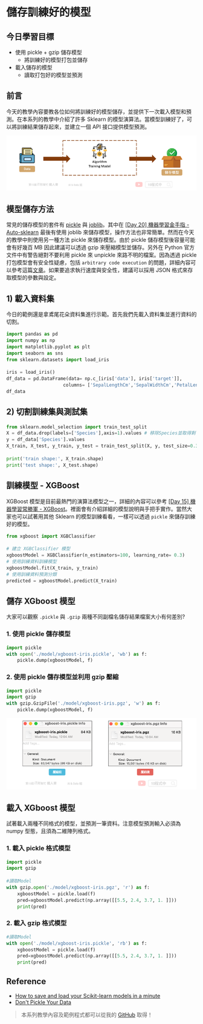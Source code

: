 # 儲存訓練好的模型

## 今日學習目標
- 使用 pickle + gzip 儲存模型
    - 將訓練好的模型打包並儲存
- 載入儲存的模型
    - 讀取打包好的模型並預測

## 前言
今天的教學內容要教各位如何將訓練好的模型儲存，並提供下一次載入模型和預測。在本系列的教學中介紹了許多 Sklearn 的模型演算法。當模型訓練好了，可以將訓練結果儲存起來，並建立一個 API 接口提供模型預測。

![](./image/img28-1.png)

## 模型儲存方法
常見的儲存模型的套件有 [pickle](https://docs.python.org/3/library/pickle.html) 與 [joblib](https://joblib.readthedocs.io/en/latest/)。其中在 [[Day 20] 機器學習金手指 - Auto-sklearn](https://ithelp.ithome.com.tw/articles/10276333) 最後有使用 joblib 來儲存模型，操作方法也非常簡單。然而在今天的教學中則使用另一種方法 pickle 來儲存模型。由於 pickle 儲存模型後容量可能會有好幾百 MB 因此建議可以透過 gzip 來壓縮模型並儲存。另外在 Python 官方文件中有警告絕對不要利用 pickle 來 unpickle 來路不明的檔案。因為透過 pickle 打包模型會有安全性疑慮，包括 `arbitrary code execution` 的問題，詳細內容可以參考這篇[文章](http://www.benfrederickson.com/dont-pickle-your-data/)。如果要追求執行速度與安全性，建議可以採用 JSON 格式來存取模型的參數與設定。


## 1) 載入資料集
今日的範例還是拿鳶尾花朵資料集進行示範。首先我們先載入資料集並進行資料的切割。

```py
import pandas as pd
import numpy as np
import matplotlib.pyplot as plt
import seaborn as sns
from sklearn.datasets import load_iris

iris = load_iris()
df_data = pd.DataFrame(data= np.c_[iris['data'], iris['target']],
                     columns= ['SepalLengthCm','SepalWidthCm','PetalLengthCm','PetalWidthCm','Species'])
df_data
```

## 2) 切割訓練集與測試集
```py
from sklearn.model_selection import train_test_split
X = df_data.drop(labels=['Species'],axis=1).values # 移除Species並取得剩下欄位資料
y = df_data['Species'].values
X_train, X_test, y_train, y_test = train_test_split(X, y, test_size=0.3, random_state=42, stratify=y)

print('train shape:', X_train.shape)
print('test shape:', X_test.shape)
```

## 訓練模型 - XGBoost
XGBoost 模型是目前最熱門的演算法模型之一，詳細的內容可以參考 [[Day 15] 機器學習常勝軍 - XGBoost](https://ithelp.ithome.com.tw/articles/10273094)。裡面會有介紹詳細的模型說明與手把手實作。當然大家也可以試著用其他 Sklearn 的模型訓練看看，一樣可以透過 `pickle` 來儲存訓練好的模型。

```py
from xgboost import XGBClassifier

# 建立 XGBClassifier 模型
xgboostModel = XGBClassifier(n_estimators=100, learning_rate= 0.3)
# 使用訓練資料訓練模型
xgboostModel.fit(X_train, y_train)
# 使用訓練資料預測分類
predicted = xgboostModel.predict(X_train)
```

## 儲存 XGboost 模型
大家可以觀察 `.pickle` 與 `.gzip` 兩種不同副檔名儲存結果檔案大小有何差別?

### 1. 使用 pickle 儲存模型

```py
import pickle
with open('./model/xgboost-iris.pickle', 'wb') as f:
    pickle.dump(xgboostModel, f)
```

### 2. 使用 pickle 儲存模型並利用 gzip 壓縮

```py
import pickle
import gzip
with gzip.GzipFile('./model/xgboost-iris.pgz', 'w') as f:
    pickle.dump(xgboostModel, f)
```

![](./image/img28-2.png)

## 載入 XGboost 模型
試著載入兩種不同格式的模型，並預測一筆資料。注意模型預測輸入必須為 numpy 型態，且須為二維陣列格式。

### 1. 載入 pickle 格式模型

```py
import pickle
import gzip

#讀取Model
with gzip.open('./model/xgboost-iris.pgz', 'r') as f:
    xgboostModel = pickle.load(f)
    pred=xgboostModel.predict(np.array([[5.5, 2.4, 3.7, 1. ]]))
    print(pred)
```

### 2. 載入 gzip 格式模型

```py
#讀取Model
with open('./model/xgboost-iris.pickle', 'rb') as f:
    xgboostModel = pickle.load(f)
    pred=xgboostModel.predict(np.array([[5.5, 2.4, 3.7, 1. ]]))
    print(pred)
```


## Reference
- [How to save and load your Scikit-learn models in a minute](https://medium.com/analytics-vidhya/save-and-load-your-scikit-learn-models-in-a-minute-21c91a961e9b)
- [Don't Pickle Your Data](http://www.benfrederickson.com/dont-pickle-your-data/)

> 本系列教學內容及範例程式都可以從我的 [GitHub](https://github.com/andy6804tw/2021-13th-ironman) 取得！